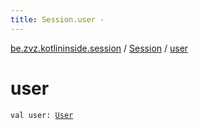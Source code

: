 ```yaml
---
title: Session.user - 
---
```


[be.zvz.kotlininside.session](../index.html) / [Session](index.html) / [user](./user.html)

# user

`val user: `[`User`](../../be.zvz.kotlininside.session.user/-user/index.html)